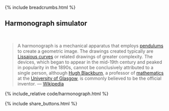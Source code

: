 {% include breadcrumbs.html %}

## Harmonograph simulator
<div class="header_line"><br/></div>

<blockquote>
A harmonograph is a mechanical apparatus that employs 
<a href="https://en.wikipedia.org/wiki/Pendulum">pendulums</a> 
to create a geometric image. The drawings created typically are 
<a href="https://en.wikipedia.org/wiki/Lissajous_curve">Lissajous curves</a> 
or related drawings of greater complexity. The devices, which began to appear in the mid-19th 
century and peaked in popularity in the 1890s, cannot be conclusively attributed to a single person, 
although <a href="https://en.wikipedia.org/wiki/Hugh_Blackburn">Hugh Blackburn</a>, 
a professor of <a href="https://en.wikipedia.org/wiki/Mathematics">mathematics</a> 
at the <a href="https://en.wikipedia.org/wiki/University_of_Glasgow">University of Glasgow</a>, 
is commonly believed to be the official inventor. &mdash; <a href="https://en.wikipedia.org/wiki/Harmonograph">Wikipedia</a>
</blockquote>

<p style="clear: both;"></p>

{% include_relative code/harmonograph.html %}

<p style="clear: both;"></p>

{% include share_buttons.html %}
